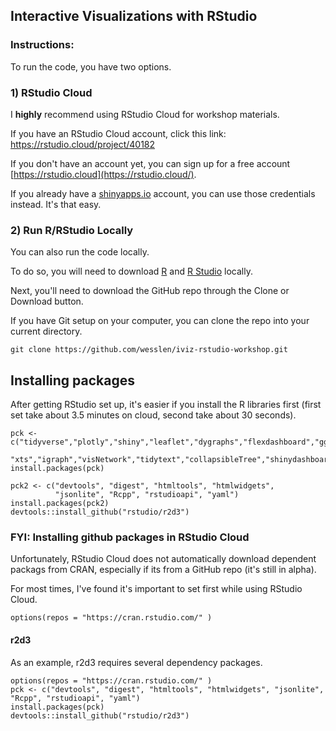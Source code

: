 ## Interactive Visualizations with RStudio

### Instructions:

To run the code, you have two options.

### 1) RStudio Cloud

I **highly** recommend using RStudio Cloud for workshop materials. 

If you have an RStudio Cloud account, click this link: <https://rstudio.cloud/project/40182>

If you don't have an account yet, you can sign up for a free account [https://rstudio.cloud](https://rstudio.cloud/).

If you already have a [shinyapps.io](https://shinyapps.io) account, you can use those credentials instead. It's that easy.

### 2) Run R/RStudio Locally

You can also run the code locally. 

To do so, you will need to download [R](http://archive.linux.duke.edu/cran/) and [R Studio](https://www.rstudio.com/products/rstudio/download/) locally. 

Next, you'll need to download the GitHub repo through the Clone or Download button.

If you have Git setup on your computer, you can clone the repo into your current directory.

```{bash}
git clone https://github.com/wesslen/iviz-rstudio-workshop.git
```

## Installing packages

After getting RStudio set up, it's easier if you install the R libraries first (first set take about 3.5 minutes on cloud, second take about 30 seconds).

```{r}
pck <- c("tidyverse","plotly","shiny","leaflet","dygraphs","flexdashboard","ggridges",
         "xts","igraph","visNetwork","tidytext","collapsibleTree","shinydashboard")
install.packages(pck)

pck2 <- c("devtools", "digest", "htmltools", "htmlwidgets", 
          "jsonlite", "Rcpp", "rstudioapi", "yaml")
install.packages(pck2)
devtools::install_github("rstudio/r2d3")
```

### FYI: Installing github packages in RStudio Cloud

Unfortunately, RStudio Cloud does not automatically download dependent packags from CRAN, especially if its from a GitHub repo (it's still in alpha). 

For most times, I've found it's important to set first while using RStudio Cloud.

```{r}
options(repos = "https://cran.rstudio.com/" )
```

#### r2d3

As an example, r2d3 requires several dependency packages.

```{r}
options(repos = "https://cran.rstudio.com/" )
pck <- c("devtools", "digest", "htmltools", "htmlwidgets", "jsonlite", "Rcpp", "rstudioapi", "yaml")
install.packages(pck)
devtools::install_github("rstudio/r2d3")
```